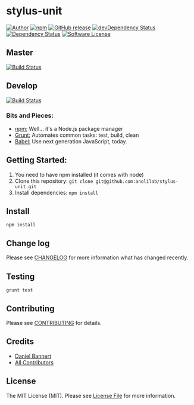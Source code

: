 # stylus-unit

[![Author](http://img.shields.io/badge/author-@anolilab-blue.svg?style=flat-square)](https://twitter.com/anolilab)
[![npm](https://img.shields.io/npm/v/stylus-unit.svg?style=flat-square)](https://www.npmjs.com/package/stylus-unit)
[![GitHub release](https://img.shields.io/github/release/anolilab/stylus-unit.svg?style=flat-square)](https://github.com/anolilab/stylus-unit/releases)
[![devDependency Status](https://david-dm.org/anolilab/stylus-unit/dev-status.svg?style=flat-square)](https://david-dm.org/anolilab/stylus-unit#info=devDependencies)
[![Dependency Status](https://david-dm.org/anolilab/stylus-unit.svg?style=flat-square)](https://david-dm.org/anolilab/stylus-unit#info=dependencies&view=table)
[![Software License](https://img.shields.io/badge/license-MIT-brightgreen.svg?style=flat-square)](LICENSE)

## Master
[![Build Status](https://img.shields.io/travis/anolilab/stylus-unit/master.svg?style=flat-square)](https://travis-ci.org/anolilab/stylus-unit)

## Develop
[![Build Status](https://img.shields.io/travis/anolilab/stylus-unit/master.svg?style=flat-square)](https://travis-ci.org/anolilab/stylus-unit)

### Bits and Pieces:
* [npm:](https://npmjs.org/) Well... it's a Node.js package manager
* [Grunt:](http://gruntjs.com/) Automates common tasks: test, build, clean
* [Babel:](https://github.com/babel/babel/) Use next generation JavaScript, today.

## Getting Started:

1. You need to have npm installed (it comes with node)
2. Clone this repository: `git clone git@github.com:anolilab/stylus-unit.git`
3. Install dependencies: `npm install`

## Install

~~~
npm install
~~~

## Change log

Please see [CHANGELOG](CHANGELOG.md) for more information what has changed recently.

## Testing

~~~
grunt test
~~~

## Contributing

Please see [CONTRIBUTING](CONTRIBUTING.md) for details.

## Credits

- [Daniel Bannert](https://github.com/prisis)
- [All Contributors](../../contributors)

## License

The MIT License (MIT). Please see [License File](LICENSE.md) for more information.
